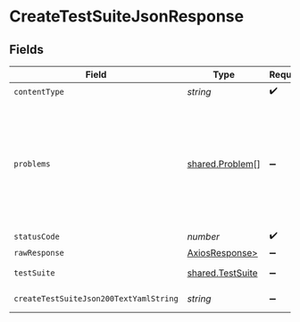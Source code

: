 # CreateTestSuiteJsonResponse


## Fields

| Field                                                                                              | Type                                                                                               | Required                                                                                           | Description                                                                                        |
| -------------------------------------------------------------------------------------------------- | -------------------------------------------------------------------------------------------------- | -------------------------------------------------------------------------------------------------- | -------------------------------------------------------------------------------------------------- |
| `contentType`                                                                                      | *string*                                                                                           | :heavy_check_mark:                                                                                 | N/A                                                                                                |
| `problems`                                                                                         | [shared.Problem](../../models/shared/problem.md)[]                                                 | :heavy_minus_sign:                                                                                 | problem with test suite definition - probably some bad input occurs (invalid JSON body or similar) |
| `statusCode`                                                                                       | *number*                                                                                           | :heavy_check_mark:                                                                                 | N/A                                                                                                |
| `rawResponse`                                                                                      | [AxiosResponse>](https://axios-http.com/docs/res_schema)                                           | :heavy_minus_sign:                                                                                 | N/A                                                                                                |
| `testSuite`                                                                                        | [shared.TestSuite](../../models/shared/testsuite.md)                                               | :heavy_minus_sign:                                                                                 | successful operation                                                                               |
| `createTestSuiteJson200TextYamlString`                                                             | *string*                                                                                           | :heavy_minus_sign:                                                                                 | successful operation                                                                               |